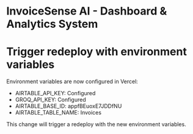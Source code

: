 # InvoiceSense AI - Dashboard & Analytics System
# Trigger redeploy with environment variables

Environment variables are now configured in Vercel:
- AIRTABLE_API_KEY: Configured
- GROQ_API_KEY: Configured  
- AIRTABLE_BASE_ID: appfBEuoxE7JDDfNU
- AIRTABLE_TABLE_NAME: Invoices

This change will trigger a redeploy with the new environment variables.
